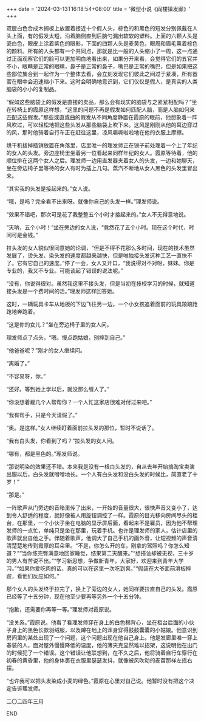 +++
date = '2024-03-13T16:18:54+08:00'
title = '微型小说《阎楼镇发廊》'
+++

双层白色合成木搁板上放置着接近十个假人头，棕色的和黑色的短发分别佩戴在人头上面，有的假发太短，沿着脑侧直到后脑勺漏出软软的塑料。上面的六颗人头是瓷白色，眼皮上涂着紫色的眼影，下面的四颗人头是麦黄色，眼周和眉毛熏着棕色的颜料。所有的人头都有一个共同点，那就是比一般的人头缩小了一周，这一点通过正面观察它们的脸可以更加明白地看出来，如果分开来看，会觉得它们的五官并不小，眼睛是正常的眼睛，鼻子是正常的鼻子，嘴巴是正常的嘴巴，但是如果把这些部位集合到一起作为一个整体去看，会立刻发现它们彼此之间过于紧凑，所有器官在眼中会迅速缩小下来。这时会明确地意识到，它们仅仅是假人，是真实的人类脑袋的小小的复制品。

“假如这些脑袋上的假发是直接的卖品，那么会有现实的脑袋与之紧紧相配吗？”坐在转椅上的霞原这样想，“这里的问题不再是假发如何匹配人脑，而是人脑如何来匹配这些假发。”那些或直或曲的假发从不同角度静置在霞原的眼前，他想象着一阵风吹过，可以轻松地把这些头发从那些脑袋上吹下来。这风是刚刚从他的耳边穿过的风，那时他骑着自行车正在赶往这里，凉风嘶嘶啦啦地在他的衣服上摩擦。

烘干机拔掉插销放置在角落里，店里唯一的理发师正在镜子前处理着一个上了年纪的女人的头发。旁边座椅里坐着另一位看起来同样年纪的女人。霞原等待着，他的顺位排在这两个女人之后。理发师一边用直发器夹着女人的头发，一边和她聊天，坐在旁边椅子里等待的女人有时为插上几句。蒸汽不断地从女人黑色的头发里冒出来。

“其实我的头发是接起来的。”女人说。

“哦，是吗？完全看不出来呀。就像你自己的头发一样。”理发师说。

“效果不错吧，那次可是花了我整整五个小时才接起来的。”女人不无得意地说。

“天呐，五个小时！”坐在旁边的女人说，“竟然花了五个小时。现在这个时代，时间可是金钱。”

拉头发的女人貌似很同意她的论调，“但是不得不花那么多时间，现在的技术虽然发展了，烫头发、染头发的速度都越来越快，但是唯独接头发这种工艺一直快不了。它有它自己的速度。”停了一会，女人又开口，“我说得对不对呀，妹妹。你是专业的，我又不专业。可能谈起了错误的说法呢。”

“没有，你说得很对。虽然我这里不接头发，但是当初在技校学习的时候，就知道接头发是一个费时间的活。”理发师这样回答她。

这时，一辆玩具卡车从地板的下边飞往另一边，一个小女孩追着面前的玩具踉踉跄跄地奔跑着。

“这是你的女儿？”坐在旁边椅子里的女人问。

理发师点了点头，“嗯。慢点跑姑娘，别摔到自己。”

“他爸爸呢？”刚才的女人继续问。

“离婚了。”

“不容易呀，你。”

“还好。等到她上学以后，就没那么缠人了。”

“你没想着雇几个人帮帮你？一个人忙这家店很难对付过来吧。”

“我有帮手，只是今天请假了。”

“奥。是这样。”女人继续盯着面前拉头发的那位，暂时不说话了。

“我有白头发，你看到了吗？”拉头发的女人问。

“哪有，都是黑色的。”理发师说。

“那说明染的效果还不错。本来我是没有一根白头发的，自从去年开始搞淘宝卖演出服以后，白头发就噌噌地长。一个人有白头发和没白头发的时候比，简直老了十岁！”

“那是。”

一阵歌声从门旁边的音箱里传了出来，一开始的音量很大，很快声音又变小了，达到令人舒适的程度，就好像被人用旋钮调控了一样。霞原的目光移向房间尽头的柜台，在那里，一个小伙子坐在电脑的显示屏后面，看起来不是雇员，因为他不帮理发师的一点忙，单纯只是坐在那里，玩着手机。也许是理发师的家人，估计店里的歌声就出自他之手。伴随着歌声，他调大了自己手机的画外音，让短视频的声音清清楚楚地传到霞原的耳朵里。“不是，你怎么开的车，刚拿的驾照吗？你怎么知道？”“当你练完臀满意地回家睡觉，结果第二天醒来。”“想搭讪却被无视，三十岁的男人有苦说不出。”“学习新思想，争做新青年，大家好，欢迎来到青年大学习。”“如果你爱吃肉的话，真的可以在这里一次吃到爽。”“假装在大爷面前滑板摔跤，看他们反应如何。”

那个女人的头发终于拉完了，换上了旁边的女人，她同样要拉直自己的头发。霞原已经等了十五分钟，现在他至少要再等另外一个十五分钟。

“抱歉，还需要你再等一等。”理发师对霞原说。

“没关系。”霞原说。他看了看理发师穿在身上的白色棉背心，坐在柜台后面的小伙子身上的黑色长款羽绒服，以及蹲在地上的浑身穿得鼓鼓囊囊的小姑娘。他意识到房间里的某处出现了一个问题，这个问题出现在他自己身上。他是发廊里唯一穿上春装的人，面对屋外慢慢降低的温度，他的薄夹克显然难以招架，这说明他在出门的时候犯了一个错误。这个错误让他联想到，在不久之后，他将骑着自行车穿行在初春的黄昏里，他的身体裹在衣服里瑟瑟发抖，就像被风吹动的麦苗那样左摇右摆。

“也许我可以把头发染成小麦的绿色。”霞原在心里对自己说。他暂时没有把这个决定告诉理发师。

二〇二四年三月

END



